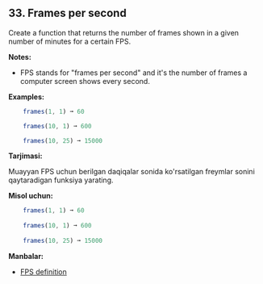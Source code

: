 ## 33. Frames per second

Create a function that returns the number of frames shown in a given number of minutes for a certain FPS.

**Notes:**

- FPS stands for "frames per second" and it's the number of frames a computer screen shows every second.

**Examples:**

```js
    frames(1, 1) ➞ 60

    frames(10, 1) ➞ 600

    frames(10, 25) ➞ 15000
```

**Tarjimasi:**

Muayyan FPS uchun berilgan daqiqalar sonida ko'rsatilgan freymlar sonini qaytaradigan funksiya yarating.

**Misol uchun:**

```js
    frames(1, 1) ➞ 60
    
    frames(10, 1) ➞ 600
    
    frames(10, 25) ➞ 15000
```

**Manbalar:**

- [FPS definition](https://techterms.com/definition/fps)